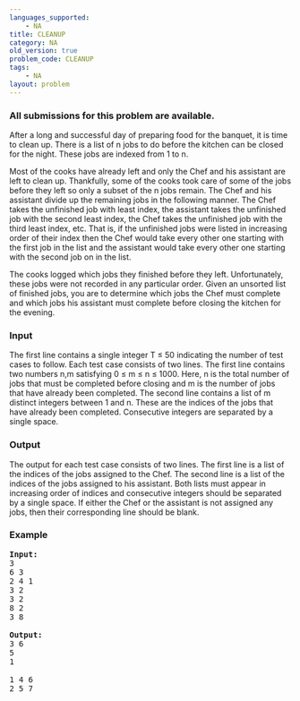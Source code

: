 ```yaml
---
languages_supported:
    - NA
title: CLEANUP
category: NA
old_version: true
problem_code: CLEANUP
tags:
    - NA
layout: problem
---
```

###  All submissions for this problem are available. 

After a long and successful day of preparing food for the banquet, it is time to clean up. There is a list of n jobs to do before the kitchen can be closed for the night. These jobs are indexed from 1 to n.

Most of the cooks have already left and only the Chef and his assistant are left to clean up. Thankfully, some of the cooks took care of some of the jobs before they left so only a subset of the n jobs remain. The Chef and his assistant divide up the remaining jobs in the following manner. The Chef takes the unfinished job with least index, the assistant takes the unfinished job with the second least index, the Chef takes the unfinished job with the third least index, etc. That is, if the unfinished jobs were listed in increasing order of their index then the Chef would take every other one starting with the first job in the list and the assistant would take every other one starting with the second job on in the list.

The cooks logged which jobs they finished before they left. Unfortunately, these jobs were not recorded in any particular order. Given an unsorted list of finished jobs, you are to determine which jobs the Chef must complete and which jobs his assistant must complete before closing the kitchen for the evening.

### Input

The first line contains a single integer T ≤ 50 indicating the number of test cases to follow. Each test case consists of two lines. The first line contains two numbers n,m satisfying 0 ≤ m ≤ n ≤ 1000. Here, n is the total number of jobs that must be completed before closing and m is the number of jobs that have already been completed. The second line contains a list of m distinct integers between 1 and n. These are the indices of the jobs that have already been completed. Consecutive integers are separated by a single space.

### Output

The output for each test case consists of two lines. The first line is a list of the indices of the jobs assigned to the Chef. The second line is a list of the indices of the jobs assigned to his assistant. Both lists must appear in increasing order of indices and consecutive integers should be separated by a single space. If either the Chef or the assistant is not assigned any jobs, then their corresponding line should be blank.

### Example

<pre><b>Input:</b>
3
6 3
2 4 1
3 2
3 2
8 2
3 8

<b>Output:</b>
3 6
5
1

1 4 6
2 5 7

</pre>